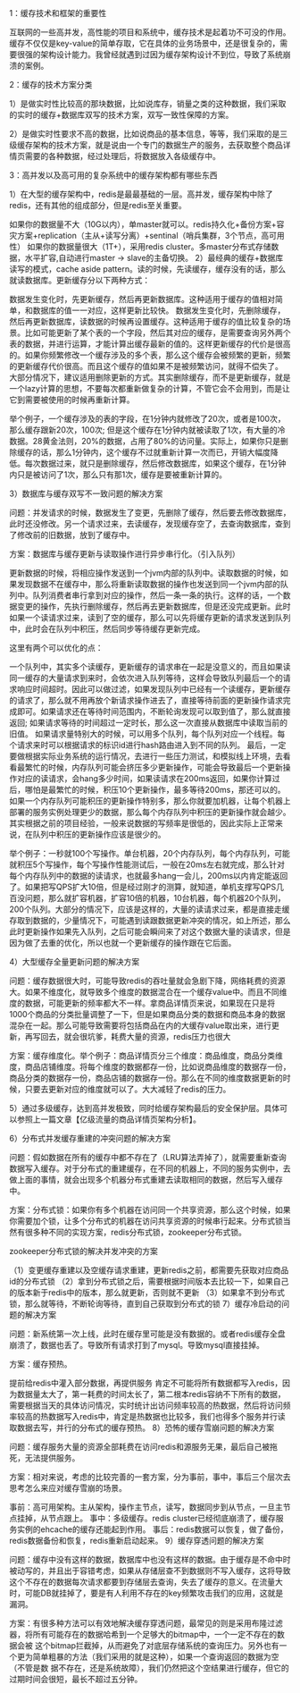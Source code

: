 1：缓存技术和框架的重要性

互联网的一些高并发，高性能的项目和系统中，缓存技术是起着功不可没的作用。缓存不仅仅是key-value的简单存取，它在具体的业务场景中，还是很复杂的，需要很强的架构设计能力。我曾经就遇到过因为缓存架构设计不到位，导致了系统崩溃的案例。

2：缓存的技术方案分类

1）是做实时性比较高的那块数据，比如说库存，销量之类的这种数据，我们采取的实时的缓存+数据库双写的技术方案，双写一致性保障的方案。

2）是做实时性要求不高的数据，比如说商品的基本信息，等等，我们采取的是三级缓存架构的技术方案，就是说由一个专门的数据生产的服务，去获取整个商品详情页需要的各种数据，经过处理后，将数据放入各级缓存中。

3：高并发以及高可用的复杂系统中的缓存架构都有哪些东西

1）在大型的缓存架构中，redis是最最基础的一层。高并发，缓存架构中除了redis，还有其他的组成部分，但是redis至关重要。

如果你的数据量不大（10G以内），单master就可以。redis持久化+备份方案+容灾方案+replication（主从+读写分离）+sentinal（哨兵集群，3个节点，高可用性）
如果你的数据量很大（1T+），采用redis cluster。多master分布式存储数据，水平扩容,自动进行master -> slave的主备切换。
2）最经典的缓存+数据库读写的模式，cache aside pattern。读的时候，先读缓存，缓存没有的话，那么就读数据库。更新缓存分以下两种方式：

数据发生变化时，先更新缓存，然后再更新数据库。这种适用于缓存的值相对简单，和数据库的值一一对应，这样更新比较快。
数据发生变化时，先删除缓存，然后再更新数据库，读数据的时候再设置缓存。这种适用于缓存的值比较复杂的场景。比如可能更新了某个表的一个字段，然后其对应的缓存，是需要查询另外两个表的数据，并进行运算，才能计算出缓存最新的值的。这样更新缓存的代价是很高的。如果你频繁修改一个缓存涉及的多个表，那么这个缓存会被频繁的更新，频繁的更新缓存代价很高。而且这个缓存的值如果不是被频繁访问，就得不偿失了。
大部分情况下，建议适用删除更新的方式。其实删除缓存，而不是更新缓存，就是一个lazy计算的思想，不要每次都重新做复杂的计算，不管它会不会用到，而是让它到需要被使用的时候再重新计算。

举个例子，一个缓存涉及的表的字段，在1分钟内就修改了20次，或者是100次，那么缓存跟新20次，100次; 但是这个缓存在1分钟内就被读取了1次，有大量的冷数据。28黄金法则，20%的数据，占用了80%的访问量。实际上，如果你只是删除缓存的话，那么1分钟内，这个缓存不过就重新计算一次而已，开销大幅度降低。每次数据过来，就只是删除缓存，然后修改数据库，如果这个缓存，在1分钟内只是被访问了1次，那么只有那1次，缓存是要被重新计算的。

3）数据库与缓存双写不一致问题的解决方案

问题：并发请求的时候，数据发生了变更，先删除了缓存，然后要去修改数据库，此时还没修改。另一个请求过来，去读缓存，发现缓存空了，去查询数据库，查到了修改前的旧数据，放到了缓存中。

方案：数据库与缓存更新与读取操作进行异步串行化。（引入队列）

更新数据的时候，将相应操作发送到一个jvm内部的队列中。读取数据的时候，如果发现数据不在缓存中，那么将重新读取数据的操作也发送到同一个jvm内部的队列中。队列消费者串行拿到对应的操作，然后一条一条的执行。这样的话，一个数据变更的操作，先执行删除缓存，然后再去更新数据库，但是还没完成更新。此时如果一个读请求过来，读到了空的缓存，那么可以先将缓存更新的请求发送到队列中，此时会在队列中积压，然后同步等待缓存更新完成。

这里有两个可以优化的点：

一个队列中，其实多个读缓存，更新缓存的请求串在一起是没意义的，而且如果读同一缓存的大量请求到来时，会依次进入队列等待，这样会导致队列最后一个的请求响应时间超时。因此可以做过滤，如果发现队列中已经有一个读缓存，更新缓存的请求了，那么就不用再放个新请求操作进去了，直接等待前面的更新操作请求完成即可。如果请求还在等待时间范围内，不断轮询发现可以取到值了，那么就直接返回; 如果请求等待的时间超过一定时长，那么这一次直接从数据库中读取当前的旧值。
如果请求量特别大的时候，可以用多个队列，每个队列对应一个线程。每个请求来时可以根据请求的标识id进行hash路由进入到不同的队列。
最后，一定要做根据实际业务系统的运行情况，去进行一些压力测试，和模拟线上环境，去看看最繁忙的时候，内存队列可能会挤压多少更新操作，可能会导致最后一个更新操作对应的读请求，会hang多少时间，如果读请求在200ms返回，如果你计算过后，哪怕是最繁忙的时候，积压10个更新操作，最多等待200ms，那还可以的。如果一个内存队列可能积压的更新操作特别多，那么你就要加机器，让每个机器上部署的服务实例处理更少的数据，那么每个内存队列中积压的更新操作就会越少。其实根据之前的项目经验，一般来说数据的写频率是很低的，因此实际上正常来说，在队列中积压的更新操作应该是很少的。

举个例子：一秒就100个写操作。单台机器，20个内存队列，每个内存队列，可能就积压5个写操作，每个写操作性能测试后，一般在20ms左右就完成，那么针对每个内存队列中的数据的读请求，也就最多hang一会儿，200ms以内肯定能返回了。如果把写QPS扩大10倍，但是经过刚才的测算，就知道，单机支撑写QPS几百没问题，那么就扩容机器，扩容10倍的机器，10台机器，每个机器20个队列，200个队列。大部分的情况下，应该是这样的，大量的读请求过来，都是直接走缓存取到数据的，少量情况下，可能遇到读跟数据更新冲突的情况，如上所述，那么此时更新操作如果先入队列，之后可能会瞬间来了对这个数据大量的读请求，但是因为做了去重的优化，所以也就一个更新缓存的操作跟在它后面。

4）大型缓存全量更新问题的解决方案

问题：缓存数据很大时，可能导致redis的吞吐量就会急剧下降，网络耗费的资源大。如果不维度化，就导致多个维度的数据混合在一个缓存value中。而且不同维度的数据，可能更新的频率都大不一样。拿商品详情页来说，如果现在只是将1000个商品的分类批量调整了一下，但是如果商品分类的数据和商品本身的数据混杂在一起。那么可能导致需要将包括商品在内的大缓存value取出来，进行更新，再写回去，就会很坑爹，耗费大量的资源，redis压力也很大

方案：缓存维度化。举个例子：商品详情页分三个维度：商品维度，商品分类维度，商品店铺维度。将每个维度的数据都存一份，比如说商品维度的数据存一份，商品分类的数据存一份，商品店铺的数据存一份。那么在不同的维度数据更新的时候，只要去更新对应的维度就可以了。大大减轻了redis的压力。

5）通过多级缓存，达到高并发极致，同时给缓存架构最后的安全保护层。具体可以参照上一篇文章【亿级流量的商品详情页架构分析】。

6）分布式并发缓存重建的冲突问题的解决方案

问题：假如数据在所有的缓存中都不存在了（LRU算法弄掉了），就需要重新查询数据写入缓存。对于分布式的重建缓存，在不同的机器上，不同的服务实例中，去做上面的事情，就会出现多个机器分布式重建去读取相同的数据，然后写入缓存中。

方案：分布式锁：如果你有多个机器在访问同一个共享资源，那么这个时候，如果你需要加个锁，让多个分布式的机器在访问共享资源的时候串行起来。分布式锁当然有很多种不同的实现方案，redis分布式锁，zookeeper分布式锁。

zookeeper分布式锁的解决并发冲突的方案

（1）变更缓存重建以及空缓存请求重建，更新redis之前，都需要先获取对应商品id的分布式锁
（2）拿到分布式锁之后，需要根据时间版本去比较一下，如果自己的版本新于redis中的版本，那么就更新，否则就不更新
（3）如果拿不到分布式锁，那么就等待，不断轮询等待，直到自己获取到分布式的锁
7）缓存冷启动的问题的解决方案

问题：新系统第一次上线，此时在缓存里可能是没有数据的。或者redis缓存全盘崩溃了，数据也丢了。导致所有请求打到了mysql。导致mysql直接挂掉。

方案：缓存预热。

提前给redis中灌入部分数据，再提供服务
肯定不可能将所有数据都写入redis，因为数据量太大了，第一耗费的时间太长了，第二根本redis容纳不下所有的数据，需要根据当天的具体访问情况，实时统计出访问频率较高的热数据，然后将访问频率较高的热数据写入redis中，肯定是热数据也比较多，我们也得多个服务并行读取数据去写，并行的分布式的缓存预热。
8）恐怖的缓存雪崩问题的解决方案

问题：缓存服务大量的资源全部耗费在访问redis和源服务无果，最后自己被拖死，无法提供服务。

方案：相对来说，考虑的比较完善的一套方案，分为事前，事中，事后三个层次去思考怎么来应对缓存雪崩的场景。

事前：高可用架构。主从架构，操作主节点，读写，数据同步到从节点，一旦主节点挂掉，从节点跟上。
事中：多级缓存。redis cluster已经彻底崩溃了，缓存服务实例的ehcache的缓存还能起到作用。
事后：redis数据可以恢复，做了备份，redis数据备份和恢复，redis重新启动起来。
9）缓存穿透问题的解决方案

问题：缓存中没有这样的数据，数据库中也没有这样的数据。由于缓存是不命中时被动写的，并且出于容错考虑，如果从存储层查不到数据则不写入缓存，这将导致这个不存在的数据每次请求都要到存储层去查询，失去了缓存的意义。在流量大时，可能DB就挂掉了，要是有人利用不存在的key频繁攻击我们的应用，这就是漏洞。

方案：有很多种方法可以有效地解决缓存穿透问题，最常见的则是采用布隆过滤器，将所有可能存在的数据哈希到一个足够大的bitmap中，一个一定不存在的数据会被 这个bitmap拦截掉，从而避免了对底层存储系统的查询压力。另外也有一个更为简单粗暴的方法（我们采用的就是这种），如果一个查询返回的数据为空（不管是数 据不存在，还是系统故障），我们仍然把这个空结果进行缓存，但它的过期时间会很短，最长不超过五分钟。